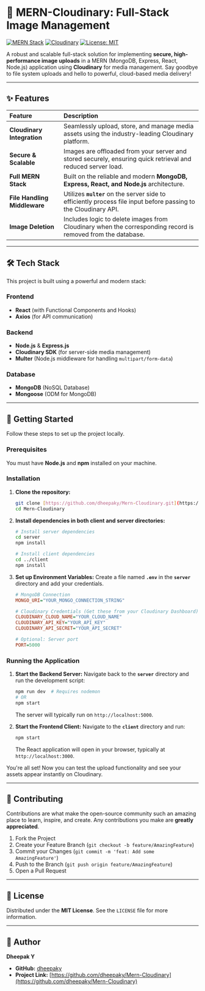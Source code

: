 # 📸 MERN-Cloudinary: Full-Stack Image Management

[![MERN Stack](https://img.shields.io/badge/Stack-MERN-0099D6?style=for-the-badge&logo=react)](https://reactjs.org/)
[![Cloudinary](https://img.shields.io/badge/Media-Cloudinary-3448C5?style=for-the-badge&logo=cloudinary)](https://cloudinary.com/)
[![License: MIT](https://img.shields.io/badge/License-MIT-yellow.svg?style=for-the-badge)](https://opensource.org/licenses/MIT)

A robust and scalable full-stack solution for implementing **secure, high-performance image uploads** in a MERN (MongoDB, Express, React, Node.js) application using **Cloudinary** for media management. Say goodbye to file system uploads and hello to powerful, cloud-based media delivery!

---

## ✨ Features

| Feature | Description |
| :--- | :--- |
| **Cloudinary Integration** | Seamlessly upload, store, and manage media assets using the industry-leading Cloudinary platform. |
| **Secure & Scalable** | Images are offloaded from your server and stored securely, ensuring quick retrieval and reduced server load. |
| **Full MERN Stack** | Built on the reliable and modern **MongoDB, Express, React, and Node.js** architecture. |
| **File Handling Middleware** | Utilizes **`multer`** on the server side to efficiently process file input before passing to the Cloudinary API. |
| **Image Deletion** | Includes logic to delete images from Cloudinary when the corresponding record is removed from the database. |

---

## 🛠️ Tech Stack

This project is built using a powerful and modern stack:

### Frontend
* **React** (with Functional Components and Hooks)
* **Axios** (for API communication)

### Backend
* **Node.js** & **Express.js**
* **Cloudinary SDK** (for server-side media management)
* **Multer** (Node.js middleware for handling `multipart/form-data`)

### Database
* **MongoDB** (NoSQL Database)
* **Mongoose** (ODM for MongoDB)

---

## 🚀 Getting Started

Follow these steps to set up the project locally.

### Prerequisites

You must have **Node.js** and **npm** installed on your machine.

### Installation

1.  **Clone the repository:**
    ```bash
    git clone [https://github.com/dheepaky/Mern-Cloudinary.git](https://github.com/dheepaky/Mern-Cloudinary.git)
    cd Mern-Cloudinary
    ```

2.  **Install dependencies in both client and server directories:**
    ```bash
    # Install server dependencies
    cd server
    npm install

    # Install client dependencies
    cd ../client
    npm install
    ```

3.  **Set up Environment Variables:**
    Create a file named **`.env`** in the **`server`** directory and add your credentials.

    ```ini
    # MongoDB Connection
    MONGO_URI="YOUR_MONGO_CONNECTION_STRING"

    # Cloudinary Credentials (Get these from your Cloudinary Dashboard)
    CLOUDINARY_CLOUD_NAME="YOUR_CLOUD_NAME"
    CLOUDINARY_API_KEY="YOUR_API_KEY"
    CLOUDINARY_API_SECRET="YOUR_API_SECRET"
    
    # Optional: Server port
    PORT=5000 
    ```

### Running the Application

1.  **Start the Backend Server:**
    Navigate back to the **`server`** directory and run the development script:
    ```bash
    npm run dev  # Requires nodemon
    # OR
    npm start 
    ```
    The server will typically run on `http://localhost:5000`.

2.  **Start the Frontend Client:**
    Navigate to the **`client`** directory and run:
    ```bash
    npm start
    ```
    The React application will open in your browser, typically at `http://localhost:3000`.

You're all set! Now you can test the upload functionality and see your assets appear instantly on Cloudinary.

---

## 🤝 Contributing

Contributions are what make the open-source community such an amazing place to learn, inspire, and create. Any contributions you make are **greatly appreciated**.

1.  Fork the Project
2.  Create your Feature Branch (`git checkout -b feature/AmazingFeature`)
3.  Commit your Changes (`git commit -m 'feat: Add some AmazingFeature'`)
4.  Push to the Branch (`git push origin feature/AmazingFeature`)
5.  Open a Pull Request

---

## 📄 License

Distributed under the **MIT License**. See the `LICENSE` file for more information.

---

## 👤 Author

**Dheepak Y**
* **GitHub:** [dheepaky](https://github.com/dheepaky)
* **Project Link:** [https://github.com/dheepaky/Mern-Cloudinary](https://github.com/dheepaky/Mern-Cloudinary)
